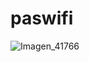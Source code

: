 # paswifi

![Imagen_41766](https://user-images.githubusercontent.com/102563535/178401692-5f9b6942-27fe-496c-9859-0d454dc1406b.png)
